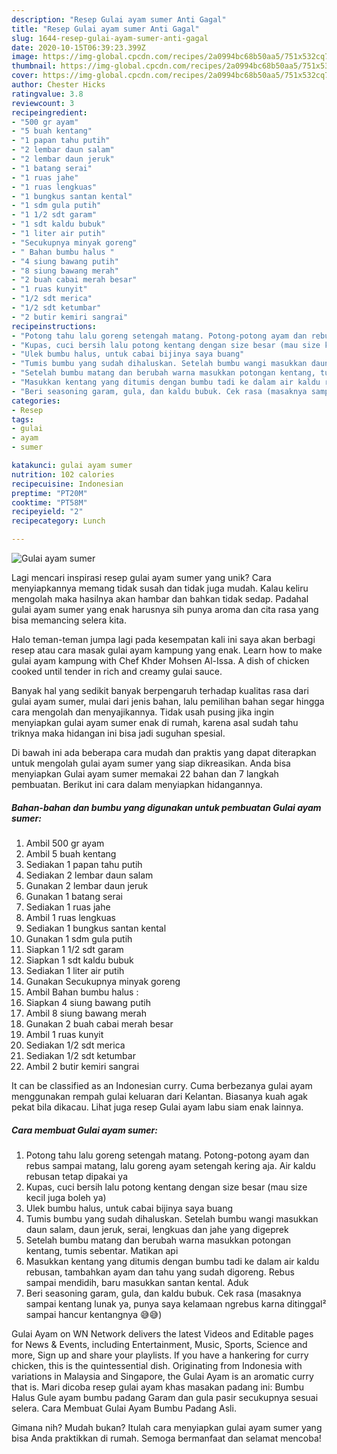 ```yaml
---
description: "Resep Gulai ayam sumer Anti Gagal"
title: "Resep Gulai ayam sumer Anti Gagal"
slug: 1644-resep-gulai-ayam-sumer-anti-gagal
date: 2020-10-15T06:39:23.399Z
image: https://img-global.cpcdn.com/recipes/2a0994bc68b50aa5/751x532cq70/gulai-ayam-sumer-foto-resep-utama.jpg
thumbnail: https://img-global.cpcdn.com/recipes/2a0994bc68b50aa5/751x532cq70/gulai-ayam-sumer-foto-resep-utama.jpg
cover: https://img-global.cpcdn.com/recipes/2a0994bc68b50aa5/751x532cq70/gulai-ayam-sumer-foto-resep-utama.jpg
author: Chester Hicks
ratingvalue: 3.8
reviewcount: 3
recipeingredient:
- "500 gr ayam"
- "5 buah kentang"
- "1 papan tahu putih"
- "2 lembar daun salam"
- "2 lembar daun jeruk"
- "1 batang serai"
- "1 ruas jahe"
- "1 ruas lengkuas"
- "1 bungkus santan kental"
- "1 sdm gula putih"
- "1 1/2 sdt garam"
- "1 sdt kaldu bubuk"
- "1 liter air putih"
- "Secukupnya minyak goreng"
- " Bahan bumbu halus "
- "4 siung bawang putih"
- "8 siung bawang merah"
- "2 buah cabai merah besar"
- "1 ruas kunyit"
- "1/2 sdt merica"
- "1/2 sdt ketumbar"
- "2 butir kemiri sangrai"
recipeinstructions:
- "Potong tahu lalu goreng setengah matang. Potong-potong ayam dan rebus sampai matang, lalu goreng ayam setengah kering aja. Air kaldu rebusan tetap dipakai ya"
- "Kupas, cuci bersih lalu potong kentang dengan size besar (mau size kecil juga boleh ya)"
- "Ulek bumbu halus, untuk cabai bijinya saya buang"
- "Tumis bumbu yang sudah dihaluskan. Setelah bumbu wangi masukkan daun salam, daun jeruk, serai, lengkuas dan jahe yang digeprek"
- "Setelah bumbu matang dan berubah warna masukkan potongan kentang, tumis sebentar. Matikan api"
- "Masukkan kentang yang ditumis dengan bumbu tadi ke dalam air kaldu rebusan, tambahkan ayam dan tahu yang sudah digoreng. Rebus sampai mendidih, baru masukkan santan kental. Aduk"
- "Beri seasoning garam, gula, dan kaldu bubuk. Cek rasa (masaknya sampai kentang lunak ya, punya saya kelamaan ngrebus karna ditinggal² sampai hancur kentangnya 😅😅)"
categories:
- Resep
tags:
- gulai
- ayam
- sumer

katakunci: gulai ayam sumer 
nutrition: 102 calories
recipecuisine: Indonesian
preptime: "PT20M"
cooktime: "PT58M"
recipeyield: "2"
recipecategory: Lunch

---
```



![Gulai ayam sumer](https://img-global.cpcdn.com/recipes/2a0994bc68b50aa5/751x532cq70/gulai-ayam-sumer-foto-resep-utama.jpg)

Lagi mencari inspirasi resep gulai ayam sumer yang unik? Cara menyiapkannya memang tidak susah dan tidak juga mudah. Kalau keliru mengolah maka hasilnya akan hambar dan bahkan tidak sedap. Padahal gulai ayam sumer yang enak harusnya sih punya aroma dan cita rasa yang bisa memancing selera kita.

Halo teman-teman jumpa lagi pada kesempatan kali ini saya akan berbagi resep atau cara masak gulai ayam kampung yang enak. Learn how to make gulai ayam kampung with Chef Khder Mohsen Al-Issa. A dish of chicken cooked until tender in rich and creamy gulai sauce.

Banyak hal yang sedikit banyak berpengaruh terhadap kualitas rasa dari gulai ayam sumer, mulai dari jenis bahan, lalu pemilihan bahan segar hingga cara mengolah dan menyajikannya. Tidak usah pusing jika ingin menyiapkan gulai ayam sumer enak di rumah, karena asal sudah tahu triknya maka hidangan ini bisa jadi suguhan spesial.


Di bawah ini ada beberapa cara mudah dan praktis yang dapat diterapkan untuk mengolah gulai ayam sumer yang siap dikreasikan. Anda bisa menyiapkan Gulai ayam sumer memakai 22 bahan dan 7 langkah pembuatan. Berikut ini cara dalam menyiapkan hidangannya.

<!--inarticleads1-->

##### Bahan-bahan dan bumbu yang digunakan untuk pembuatan Gulai ayam sumer:

1. Ambil 500 gr ayam
1. Ambil 5 buah kentang
1. Sediakan 1 papan tahu putih
1. Sediakan 2 lembar daun salam
1. Gunakan 2 lembar daun jeruk
1. Gunakan 1 batang serai
1. Sediakan 1 ruas jahe
1. Ambil 1 ruas lengkuas
1. Sediakan 1 bungkus santan kental
1. Gunakan 1 sdm gula putih
1. Siapkan 1 1/2 sdt garam
1. Siapkan 1 sdt kaldu bubuk
1. Sediakan 1 liter air putih
1. Gunakan Secukupnya minyak goreng
1. Ambil  Bahan bumbu halus :
1. Siapkan 4 siung bawang putih
1. Ambil 8 siung bawang merah
1. Gunakan 2 buah cabai merah besar
1. Ambil 1 ruas kunyit
1. Sediakan 1/2 sdt merica
1. Sediakan 1/2 sdt ketumbar
1. Ambil 2 butir kemiri sangrai


It can be classified as an Indonesian curry. Cuma berbezanya gulai ayam menggunakan rempah gulai keluaran dari Kelantan. Biasanya kuah agak pekat bila dikacau. Lihat juga resep Gulai ayam labu siam enak lainnya. 

<!--inarticleads2-->

##### Cara membuat Gulai ayam sumer:

1. Potong tahu lalu goreng setengah matang. Potong-potong ayam dan rebus sampai matang, lalu goreng ayam setengah kering aja. Air kaldu rebusan tetap dipakai ya
1. Kupas, cuci bersih lalu potong kentang dengan size besar (mau size kecil juga boleh ya)
1. Ulek bumbu halus, untuk cabai bijinya saya buang
1. Tumis bumbu yang sudah dihaluskan. Setelah bumbu wangi masukkan daun salam, daun jeruk, serai, lengkuas dan jahe yang digeprek
1. Setelah bumbu matang dan berubah warna masukkan potongan kentang, tumis sebentar. Matikan api
1. Masukkan kentang yang ditumis dengan bumbu tadi ke dalam air kaldu rebusan, tambahkan ayam dan tahu yang sudah digoreng. Rebus sampai mendidih, baru masukkan santan kental. Aduk
1. Beri seasoning garam, gula, dan kaldu bubuk. Cek rasa (masaknya sampai kentang lunak ya, punya saya kelamaan ngrebus karna ditinggal² sampai hancur kentangnya 😅😅)


Gulai Ayam on WN Network delivers the latest Videos and Editable pages for News &amp; Events, including Entertainment, Music, Sports, Science and more, Sign up and share your playlists. If you have a hankering for curry chicken, this is the quintessential dish. Originating from Indonesia with variations in Malaysia and Singapore, the Gulai Ayam is an aromatic curry that is. Mari dicoba resep gulai ayam khas masakan padang ini: Bumbu Halus Gule ayam bumbu padang Garam dan gula pasir secukupnya sesuai selera. Cara Membuat Gulai Ayam Bumbu Padang Asli. 

Gimana nih? Mudah bukan? Itulah cara menyiapkan gulai ayam sumer yang bisa Anda praktikkan di rumah. Semoga bermanfaat dan selamat mencoba!
